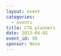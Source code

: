```yaml
---
layout: event
categories: 
  - events
title: CTA planners
date: 2013-04-02
event_id: 50
sponsor: None
---
```



